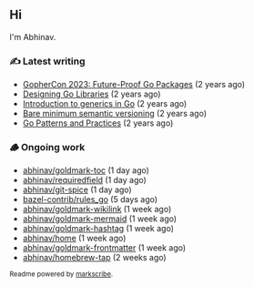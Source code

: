 ## Hi

I'm Abhinav.

### ✍️ Latest writing


- [GopherCon 2023: Future-Proof Go Packages](https://abhinavg.net/2023/09/27/future-proof-packages/) (2 years ago)
- [Designing Go Libraries](https://abhinavg.net/2022/12/06/designing-go-libraries/) (2 years ago)
- [Introduction to generics in Go](https://abhinavg.net/2022/11/23/generics-intro/) (2 years ago)
- [Bare minimum semantic versioning](https://abhinavg.net/2022/11/07/semver/) (2 years ago)
- [Go Patterns and Practices](https://abhinavg.net/2022/09/19/go-patterns-and-practices-talk/) (2 years ago)

### 🪵 Ongoing work


- [abhinav/goldmark-toc](https://github.com/abhinav/goldmark-toc) (1 day ago)
- [abhinav/requiredfield](https://github.com/abhinav/requiredfield) (1 day ago)
- [abhinav/git-spice](https://github.com/abhinav/git-spice) (1 day ago)
- [bazel-contrib/rules_go](https://github.com/bazel-contrib/rules_go) (5 days ago)
- [abhinav/goldmark-wikilink](https://github.com/abhinav/goldmark-wikilink) (1 week ago)
- [abhinav/goldmark-mermaid](https://github.com/abhinav/goldmark-mermaid) (1 week ago)
- [abhinav/goldmark-hashtag](https://github.com/abhinav/goldmark-hashtag) (1 week ago)
- [abhinav/home](https://github.com/abhinav/home) (1 week ago)
- [abhinav/goldmark-frontmatter](https://github.com/abhinav/goldmark-frontmatter) (1 week ago)
- [abhinav/homebrew-tap](https://github.com/abhinav/homebrew-tap) (2 weeks ago)

<sub>Readme powered by [markscribe](https://github.com/muesli/markscribe).</sub>
